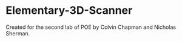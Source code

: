 # Elementary-3D-Scanner


Created for the second lab of POE by Colvin Chapman and Nicholas Sherman.
